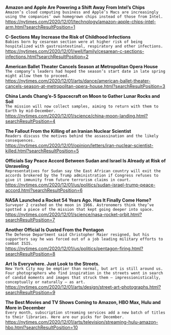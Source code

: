 **Amazon and Apple Are Powering a Shift Away From Intel’s Chips**\
`Amazon’s cloud computing business and Apple’s Macs are increasingly using the companies’ own homegrown chips instead of those from Intel.`\
https://nytimes.com/2020/12/01/technology/amazon-apple-chips-intel-arm.html?searchResultPosition=1

**C-Sections May Increase the Risk of Childhood Infections**\
`Babies born by cesarean section were at higher risk of being hospitalized with gastrointestinal, respiratory and other infections.`\
https://nytimes.com/2020/12/01/well/family/cesarean-c-sections-infections.html?searchResultPosition=2

**American Ballet Theater Cancels Season at Metropolitan Opera House**\
`The company’s leaders had hoped the season’s start date in late spring might allow them to proceed.`\
https://nytimes.com/2020/12/01/arts/dance/american-ballet-theater-cancels-season-at-metropolitan-opera-house.html?searchResultPosition=3

**China Lands Chang’e-5 Spacecraft on Moon to Gather Lunar Rocks and Soil**\
`The mission will now collect samples, aiming to return with them to Earth by mid-December.`\
https://nytimes.com/2020/12/01/science/china-moon-landing.html?searchResultPosition=4

**The Fallout From the Killing of an Iranian Nuclear Scientist**\
`Readers discuss the motives behind the assassination and the likely consequences.`\
https://nytimes.com/2020/12/01/opinion/letters/iran-nuclear-scientist-killed.html?searchResultPosition=5

**Officials Say Peace Accord Between Sudan and Israel Is Already at Risk of Unraveling**\
`Representatives for Sudan say the East African country will exit the accords brokered by the Trump administration if Congress refuses to give it immunity from future terrorism claims in court.`\
https://nytimes.com/2020/12/01/us/politics/sudan-israel-trump-peace-accord.html?searchResultPosition=6

**NASA Launched a Rocket 54 Years Ago. Has It Finally Come Home?**\
`Surveyor 2 crashed on the moon in 1966. Astronomers think they’ve spotted a piece of the mission that kept going deeper into space.`\
https://nytimes.com/2020/12/01/science/nasa-rocket-orbit.html?searchResultPosition=7

**Another Official Is Ousted From the Pentagon**\
`The Defense Department said Christopher Maier resigned, but his supporters say he was forced out of a job leading military efforts to combat ISIS.`\
https://nytimes.com/2020/12/01/us/politics/pentagon-firing.html?searchResultPosition=8

**Art Is Everywhere. Just Look to the Streets.**\
`New York City may be emptier than normal, but art is still around us. Four photographers who find inspiration in the streets went in search of candid moments and images that struck them — impressionistically, conceptually or naturally — as art.`\
https://nytimes.com/2020/12/01/arts/design/street-art-photographs.html?searchResultPosition=9

**The Best Movies and TV Shows Coming to Amazon, HBO Max, Hulu and More in December**\
`Every month, subscription streaming services add a new batch of titles to their libraries. Here are our picks for December.`\
https://nytimes.com/2020/12/01/arts/television/streaming-hulu-amazon-hbo.html?searchResultPosition=10

